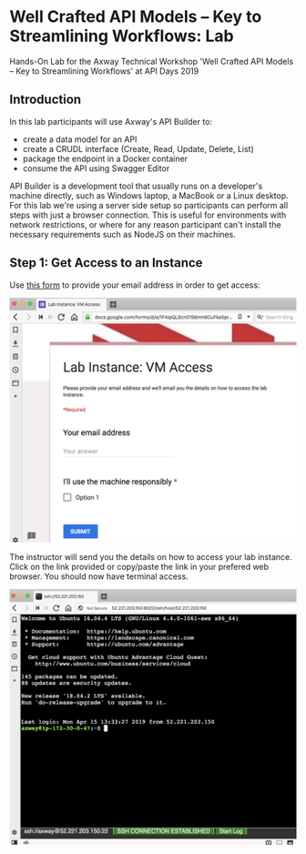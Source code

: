 # Well Crafted API Models – Key to Streamlining Workflows: Lab

Hands-On Lab for the Axway Technical Workshop 'Well Crafted API Models – Key to Streamlining Workflows' at API Days 2019


## Introduction

In this lab participants will use Axway's API Builder to:

* create a data model for an API
* create a CRUDL interface (Create, Read, Update, Delete, List)
* package the endpoint in a Docker container
* consume the API using Swagger Editor

API Builder is a development tool that usually runs on a developer's machine directly, such as Windows laptop, a MacBook or a Linux desktop. For this lab we're using a server side setup so participants can perform all steps with just a browser connection. This is useful for environments with network restrictions, or where for any reason participant can't install the necessary requirements such as NodeJS on their machines.

## Step 1: Get Access to an Instance

Use [this form](https://forms.gle/ZG9qohvq3TDf5wccA) to provide your email address in order to get access:

![](./resources/lab01.png)

The instructor will send you the details on how to access your lab instance. Click on the link provided or copy/paste the link in your prefered web browser. You should now have terminal access.

![](./resources/lab02.png)


